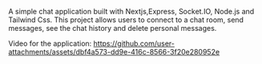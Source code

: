 A simple chat application built with Nextjs,Express, Socket.IO, Node.js and Tailwind Css. This project allows users to connect to a chat room, send messages, see the chat history and delete personal messages.

Video for the application: https://github.com/user-attachments/assets/dbf4a573-dd9e-416c-8566-3f20e280952e
